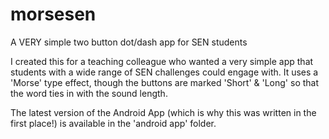 # morsesen
A VERY simple two button dot/dash app for SEN students

I created this for a teaching colleague who wanted a very simple app that students with a wide range of SEN challenges could engage with. It uses a 'Morse' type effect, though the buttons are marked 'Short' & 'Long' so that the word ties in with the sound length.

The latest version of the Android App (which is why this was written in the first place!) is available in the 'android app' folder.
